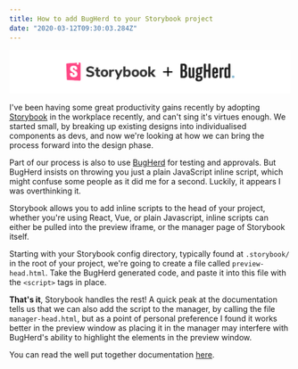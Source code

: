 ```yaml
---
title: How to add BugHerd to your Storybook project
date: "2020-03-12T09:30:03.284Z"
---
```


![Storybook + Bugherd Logo](./storybook-bugherd.svg)

I've been having some great productivity gains recently by adopting [Storybook](https://storybook.js.org/) in the workplace recently, and can't sing it's virtues enough. We started small, by breaking up existing designs into individualised components as devs, and now we're looking at how we can bring the process forward into the design phase.

Part of our process is also to use [BugHerd](https://bugherd.com/) for testing and approvals. But BugHerd insists on throwing you just a plain JavaScript inline script, which might confuse some people as it did me for a second. Luckily, it appears I was overthinking it.

Storybook allows you to add inline scripts to the head of your project, whether you're using React, Vue, or plain Javascript, inline scripts can either be pulled into the preview iframe, or the manager page of Storybook itself.

Starting with your Storybook config directory, typically found at `.storybook/` in the root of your project, we're going to create a file called `preview-head.html`. Take the BugHerd generated code, and paste it into this file with the `<script>` tags in place.

**That's it**, Storybook handles the rest! A quick peak at the documentation tells us that we can also add the script to the manager, by calling the file `manager-head.html`, but as a point of personal preference I found it works better in the preview window as placing it in the manager may interfere with BugHerd's ability to highlight the elements in the preview window.

You can read the well put together documentation [here](https://storybook.js.org/docs/configurations/add-custom-head-tags/).
